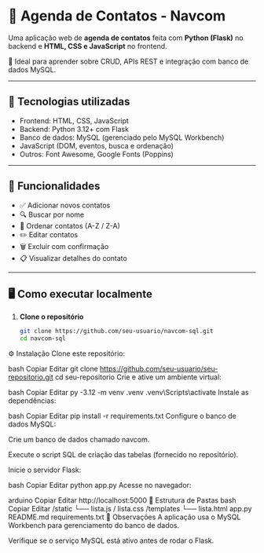 # 📒 Agenda de Contatos - Navcom

Uma aplicação web de **agenda de contatos** feita com **Python (Flask)** no backend e **HTML, CSS e JavaScript** no frontend.

📂 Ideal para aprender sobre CRUD, APIs REST e integração com banco de dados MySQL.

---

## 🔧 Tecnologias utilizadas

- Frontend: HTML, CSS, JavaScript
- Backend: Python 3.12+ com Flask
- Banco de dados: MySQL (gerenciado pelo MySQL Workbench)
- JavaScript (DOM, eventos, busca e ordenação)
- Outros: Font Awesome, Google Fonts (Poppins)

---

## 🚀 Funcionalidades

- ✅ Adicionar novos contatos
- 🔍 Buscar por nome
- 🔄 Ordenar contatos (A-Z / Z-A)
- ✏️ Editar contatos
- 🗑️ Excluir com confirmação
- 📋 Visualizar detalhes do contato

---

## 🖥️ Como executar localmente

1. **Clone o repositório**
   ```bash
   git clone https://github.com/seu-usuario/navcom-sql.git
   cd navcom-sql
⚙️ Instalação
Clone este repositório:

bash
Copiar
Editar
git clone https://github.com/seu-usuario/seu-repositorio.git
cd seu-repositorio
Crie e ative um ambiente virtual:

bash
Copiar
Editar
py -3.12 -m venv .venv
.venv\Scripts\activate
Instale as dependências:

bash
Copiar
Editar
pip install -r requirements.txt
Configure o banco de dados MySQL:

Crie um banco de dados chamado navcom.

Execute o script SQL de criação das tabelas (fornecido no repositório).

Inicie o servidor Flask:

bash
Copiar
Editar
python app.py
Acesse no navegador:

arduino
Copiar
Editar
http://localhost:5000
📂 Estrutura de Pastas
bash
Copiar
Editar
/static
    └── lista.js / lista.css
/templates
    └── lista.html
app.py
README.md
requirements.txt
🧠 Observações
A aplicação usa o MySQL Workbench para gerenciamento do banco de dados.

Verifique se o serviço MySQL está ativo antes de rodar o Flask.

